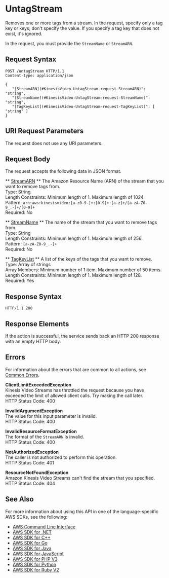# UntagStream<a name="API_UntagStream"></a>

Removes one or more tags from a stream\. In the request, specify only a tag key or keys; don't specify the value\. If you specify a tag key that does not exist, it's ignored\.

In the request, you must provide the `StreamName` or `StreamARN`\.

## Request Syntax<a name="API_UntagStream_RequestSyntax"></a>

```
POST /untagStream HTTP/1.1
Content-type: application/json

{
   "[StreamARN](#KinesisVideo-UntagStream-request-StreamARN)": "string",
   "[StreamName](#KinesisVideo-UntagStream-request-StreamName)": "string",
   "[TagKeyList](#KinesisVideo-UntagStream-request-TagKeyList)": [ "string" ]
}
```

## URI Request Parameters<a name="API_UntagStream_RequestParameters"></a>

The request does not use any URI parameters\.

## Request Body<a name="API_UntagStream_RequestBody"></a>

The request accepts the following data in JSON format\.

 ** [StreamARN](#API_UntagStream_RequestSyntax) **   <a name="KinesisVideo-UntagStream-request-StreamARN"></a>
The Amazon Resource Name \(ARN\) of the stream that you want to remove tags from\.  
Type: String  
Length Constraints: Minimum length of 1\. Maximum length of 1024\.  
Pattern: `arn:aws:kinesisvideo:[a-z0-9-]+:[0-9]+:[a-z]+/[a-zA-Z0-9_.-]+/[0-9]+`   
Required: No

 ** [StreamName](#API_UntagStream_RequestSyntax) **   <a name="KinesisVideo-UntagStream-request-StreamName"></a>
The name of the stream that you want to remove tags from\.  
Type: String  
Length Constraints: Minimum length of 1\. Maximum length of 256\.  
Pattern: `[a-zA-Z0-9_.-]+`   
Required: No

 ** [TagKeyList](#API_UntagStream_RequestSyntax) **   <a name="KinesisVideo-UntagStream-request-TagKeyList"></a>
A list of the keys of the tags that you want to remove\.  
Type: Array of strings  
Array Members: Minimum number of 1 item\. Maximum number of 50 items\.  
Length Constraints: Minimum length of 1\. Maximum length of 128\.  
Required: Yes

## Response Syntax<a name="API_UntagStream_ResponseSyntax"></a>

```
HTTP/1.1 200
```

## Response Elements<a name="API_UntagStream_ResponseElements"></a>

If the action is successful, the service sends back an HTTP 200 response with an empty HTTP body\.

## Errors<a name="API_UntagStream_Errors"></a>

For information about the errors that are common to all actions, see [Common Errors](CommonErrors.md)\.

 **ClientLimitExceededException**   
Kinesis Video Streams has throttled the request because you have exceeded the limit of allowed client calls\. Try making the call later\.  
HTTP Status Code: 400

 **InvalidArgumentException**   
The value for this input parameter is invalid\.  
HTTP Status Code: 400

 **InvalidResourceFormatException**   
The format of the `StreamARN` is invalid\.  
HTTP Status Code: 400

 **NotAuthorizedException**   
The caller is not authorized to perform this operation\.  
HTTP Status Code: 401

 **ResourceNotFoundException**   
Amazon Kinesis Video Streams can't find the stream that you specified\.  
HTTP Status Code: 404

## See Also<a name="API_UntagStream_SeeAlso"></a>

For more information about using this API in one of the language\-specific AWS SDKs, see the following:
+  [AWS Command Line Interface](https://docs.aws.amazon.com/goto/aws-cli/kinesisvideo-2017-09-30/UntagStream) 
+  [AWS SDK for \.NET](https://docs.aws.amazon.com/goto/DotNetSDKV3/kinesisvideo-2017-09-30/UntagStream) 
+  [AWS SDK for C\+\+](https://docs.aws.amazon.com/goto/SdkForCpp/kinesisvideo-2017-09-30/UntagStream) 
+  [AWS SDK for Go](https://docs.aws.amazon.com/goto/SdkForGoV1/kinesisvideo-2017-09-30/UntagStream) 
+  [AWS SDK for Java](https://docs.aws.amazon.com/goto/SdkForJava/kinesisvideo-2017-09-30/UntagStream) 
+  [AWS SDK for JavaScript](https://docs.aws.amazon.com/goto/AWSJavaScriptSDK/kinesisvideo-2017-09-30/UntagStream) 
+  [AWS SDK for PHP V3](https://docs.aws.amazon.com/goto/SdkForPHPV3/kinesisvideo-2017-09-30/UntagStream) 
+  [AWS SDK for Python](https://docs.aws.amazon.com/goto/boto3/kinesisvideo-2017-09-30/UntagStream) 
+  [AWS SDK for Ruby V2](https://docs.aws.amazon.com/goto/SdkForRubyV2/kinesisvideo-2017-09-30/UntagStream) 